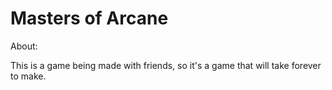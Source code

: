 # Masters of Arcane

About:

This is a game being made with friends, so it's a game that will take forever to make.
